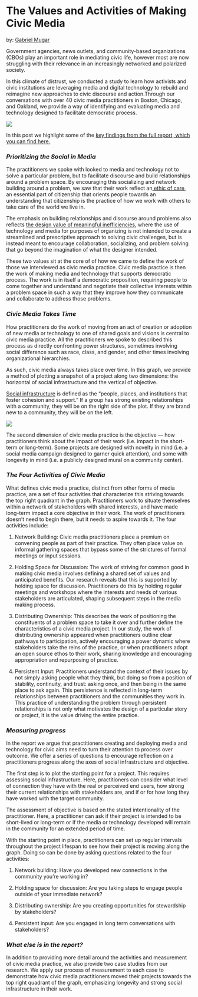 # **The Values and Activities of Making Civic Media**

by: [Gabriel Mugar]()

Government agencies, news outlets, and community-based organizations (CBOs) play an important role in mediating civic life, however most are now struggling with their relevance in an increasingly networked and polarized society.

In this climate of distrust, we conducted a study to learn how activists and civic institutions are leveraging media and digital technology to rebuild and reimagine new approaches to civic discourse and action.Through our conversations with over 40 civic media practitioners in Boston, Chicago, and Oakland, we provide a way of identifying and evaluating media and technology designed to facilitate democratic process.

![](https://res.cloudinary.com/engagement-lab-home/image/upload/v1/homepage-2.0/news/medium/1_NHD4eKNP0s7O2DirZjuUXg.png)

In this post we highlight some of the [key findings from the full report, which you can find here.](https://elab.emerson.edu/projects/civic-media-practice)

### _Prioritizing the Social in Media_

The practitioners we spoke with looked to media and technology not to solve a particular problem, but to facilitate discourse and build relationships around a problem space. By encouraging this socializing and network building around a problem, we saw that their work reflect an[ ethic of care](https://books.google.com/books?hl=en&lr=&id=xAvD_vr_-YEC&oi=fnd&pg=PR9&dq=tronto+ethics+of+care&ots=fOlytkgU0K&sig=8O-F2EHDKspqiAqOZ3Z8mxsiOfw#v=onepage&q=tronto%20ethics%20of%20care&f=false), an essential part of citizenship that orients people towards an understanding that citizenship is the practice of how we work with others to take care of the world we live in.

The emphasis on building relationships and discourse around problems also reflects [the design value of meaningful inefficiencies](https://books.google.com/books?hl=en&lr=&id=eQmVDAAAQBAJ&oi=fnd&pg=PA243&dq=meaningful+inefficiencies&ots=NohyxZF53x&sig=hnvHK950XnY7-iiAvl5nGLoUC9Q#v=onepage&q=meaningful%20inefficiencies&f=false), where the use of technology and media for purposes of organizing is not intended to create a streamlined and prescriptive approach to solving civic challenges, but is instead meant to encourage collaboration, socializing, and problem solving that go beyond the imagination of what the designer intended.

These two values sit at the core of of how we came to define the work of those we interviewed as civic media practice. Civic media practice is then the work of making media and technology that supports democratic process. The work is in itself a democratic proposition, requiring people to come together and understand and negotiate their collective interests within a problem space in such a way that they improve how they communicate and collaborate to address those problems.

### _Civic Media Takes Time_

How practitioners do the work of moving from an act of creation or adoption of new media or technology to one of shared goals and visions is central to civic media practice. All the practitioners we spoke to described this process as directly confronting power structures, sometimes involving social difference such as race, class, and gender, and other times involving organizational hierarchies.

As such, civic media always takes place over time. In this graph, we provide a method of plotting a snapshot of a project along two dimensions: the horizontal of social infrastructure and the vertical of objective.

[Social infrastructure](https://www.wired.com/2016/10/klinenberg-transforming-communities-to-survive-climate-change/) is defined as the “people, places, and institutions that foster cohesion and support.” If a group has strong existing relationships with a community, they will be on the right side of the plot. If they are brand new to a community, they will be on the left.

![](https://res.cloudinary.com/engagement-lab-home/image/upload/v1/homepage-2.0/news/medium/0_9ekA4lPfHxeMUtEU.png)

The second dimension of civic media practice is the objective — how practitioners think about the impact of their work (i.e. impact in the short-term or long-term). Some projects are designed with novelty in mind (i.e. a social media campaign designed to garner quick attention), and some with longevity in mind (i.e. a publicly designed mural on a community center).

### _The Four Activities of Civic Media_

What defines civic media practice, distinct from other forms of media practice, are a set of four activities that characterize this striving towards the top right quadrant in the graph. Practitioners work to situate themselves within a network of stakeholders with shared interests, and have made long-term impact a core objective in their work. The work of practitioners doesn’t need to begin there, but it needs to aspire towards it. The four activities include:

1. Network Building: Civic media practitioners place a premium on convening people as part of their practice. They often place value on informal gathering spaces that bypass some of the strictures of formal meetings or input sessions.

1. Holding Space for Discussion: The work of striving for common good in making civic media involves defining a shared set of values and anticipated benefits. Our research reveals that this is supported by holding space for discussion. Practitioners do this by holding regular meetings and workshops where the interests and needs of various stakeholders are articulated, shaping subsequent steps in the media making process.

1. Distributing Ownership: This describes the work of positioning the constituents of a problem space to take it over and further define the characteristics of a civic media project. In our study, the work of distributing ownership appeared when practitioners outline clear pathways to participation, actively encouraging a power dynamic where stakeholders take the reins of the practice, or when practitioners adopt an open source ethos to their work, sharing knowledge and encouraging appropriation and repurposing of practice.

1. Persistent Input: Practitioners understand the context of their issues by not simply asking people what they think, but doing so from a position of stability, continuity, and trust: asking once, and then being in the same place to ask again. This persistence is reflected in long-term relationships between practitioners and the communities they work in. This practice of understanding the problem through persistent relationships is not only what motivates the design of a particular story or project, it is the value driving the entire practice.

### _Measuring progress_

In the report we argue that practitioners creating and deploying media and technology for civic aims need to turn their attention to process over outcome. We offer a series of questions to encourage reflection on a practitioners progress along the axes of social infrastructure and objective.

The first step is to plot the starting point for a project. This requires assessing social infrastructure. Here, practitioners can consider what level of connection they have with the real or perceived end users, how strong their current relationships with stakeholders are, and if or for how long they have worked with the target community.

The assessment of objective is based on the stated intentionality of the practitioner. Here, a practitioner can ask if their project is intended to be short-lived or long-term or if the media or technology developed will remain in the community for an extended period of time.

With the starting point in place, practitioners can set up regular intervals throughout the project lifespan to see how their project is moving along the graph. Doing so can be done by asking questions related to the four activities:

1. Network building: Have you developed new connections in the community you’re working in?

1. Holding space for discussion: Are you taking steps to engage people outside of your immediate network?

1. Distributing ownership: Are you creating opportunities for stewardship by stakeholders?

1. Persistent input: Are you engaged in long term conversations with stakeholders?

### _What else is in the report?_

In addition to providing more detail around the activities and measurement of civic media practice, we also provide two case studies from our research. We apply our process of measurement to each case to demonstrate how civic media practitioners moved their projects towards the top right quadrant of the graph, emphasizing longevity and strong social infrastructure in their work.
